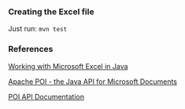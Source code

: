 

### Creating the Excel file

Just run: `mvn test`


### References

[Working with Microsoft Excel in Java](https://www.baeldung.com/java-microsoft-excel)

[Apache POI - the Java API for Microsoft Documents](https://poi.apache.org/)

[POI API Documentation](https://poi.apache.org/apidocs/dev/)
